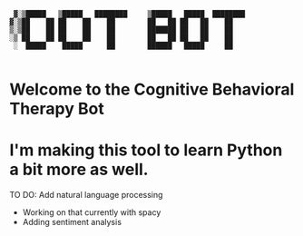 
```
 ▓░▒█████   ▒█████   ████████     ▒█████   █████  ████████ 
▓░▒██    ██ ██    ██    ██        ██   ██ ██   ██    ██    
▒░▒██    ██ ██    ██    ██        ███████ ██   ██    ██    
░▒ ██    ██ ██    ██    ██        ██   ██ ██   ██    ██    
 ░  █████    █████      ██        ██████   █████     ██    


```

# Welcome to the Cognitive Behavioral Therapy Bot 
# I'm making this tool to learn Python a bit more as well. 

TO DO: Add natural language processing 
- Working on that currently with spacy
- Adding sentiment analysis 

